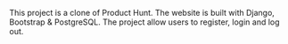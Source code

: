 This project is a clone of Product Hunt. The website is built with Django, Bootstrap & PostgreSQL. The project allow users to register,
login and log out.
